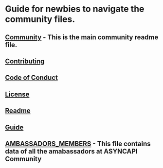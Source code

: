 # Guide for newbies to navigate the community files.

## [Community](community.md) - This is the main community readme file.

## [Contributing](contributing.md)

## [Code of Conduct](code-of-conduct.md)

## [License](license.md)

## [Readme](readme.md)

## [Guide](guide.md)

## [AMBASSADORS_MEMBERS](AMBASSADORS_MEMBERS.json) - This file contains data of all the amabassadors at ASYNCAPI Community
